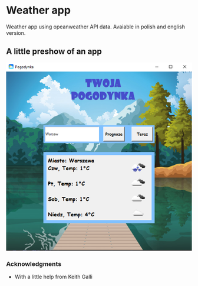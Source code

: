 # Weather app
Weather app using opeanweather API data.
Avaiable in polish and english version.


## A little preshow of an app
![no data](preshow.jpg)

### Acknowledgments
 - With a little help from Keith Galli

